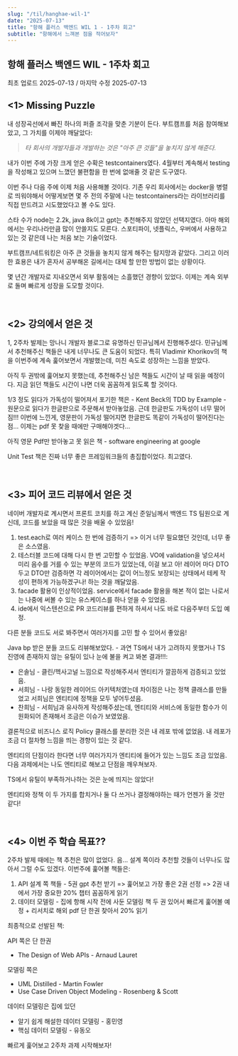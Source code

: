 ```yaml
---
slug: "/til/hanghae-wil-1"
date: "2025-07-13"
title: "항해 플러스 백엔드 WIL 1 - 1주차 회고"
subtitle: "항해에서 느껴본 점을 적어보자"
---
```


## 항해 플러스 백엔드 WIL - 1주차 회고

<p class="text-time">최초 업로드 2025-07-13 / 마지막 수정 2025-07-13</p>

## **<span class="text-skyblue"><1> Missing Puzzle</span>**

내 성장곡선에서 빠진 하나의 퍼즐 조각을 맞춘 기분이 든다. 부트캠프를 처음 참여해보았고, 그 가치를 이제야 깨달았다:

> <span class="text-purple">_타 회사의 개발자들과 개발하는 것은 "아주 큰 것들"을 놓치지 않게 해준다._</span>

내가 이번 주에 가장 크게 얻은 수확은 testcontainers였다. 4월부터 계속해서 testing을 작성해고 있으며 느꼈던 불편함을 한 번에 없애줄 것 같은 도구였다.

이번 주나 다음 주에 이제 처음 사용해볼 것이다. 기존 우리 회사에서는 docker을 병렬로 띄워야해서 어떻게보면 몇 주 전의 주말에 나는 testcontainers라는 라이브러리를 직접 만드려고 시도했었다고 볼 수도 있다.

스타 수가 node는 2.2k, java 8k이고 gpt는 추천해주지 않았던 선택지였다. 아마 해외에서는 우리나라만큼 많이 안쓸지도 모른다. 스포티파이, 넷플릭스, 우버에서 사용하고 있는 것 같은데 나는 처음 보는 기술이었다.

부트캠프/네트워킹은 아주 큰 것들을 놓치지 않게 해주는 탐지망과 같았다. 그리고 이러한 효용은 내가 혼자서 공부해온 길에서는 대체 할 만한 방법이 없는 상황이다.

<span class="text-pink">몇 년간 개발자로 지내오면서 외부 활동에는 소흘했던 경향이 있었다. 이제는 계속 외부로 돌며 빠르게 성장을 도모할 것이다.</span>

<br/>

## **<span class="text-skyblue"><2> 강의에서 얻은 것</span>**

1, 2주차 발제는 망나니 개발자 블로그로 유명하신 민규님께서 진행해주셨다. 민규님께서 추천해주신 책들은 내게 너무나도 큰 도움이 되었다. 특히 Vladimir Khorikov의 책을 이번주에 계속 훑어보면서 개발했는데, 미친 속도로 성장하는 느낌을 받았다.

아직 두 권밖에 훑어보지 못했는데, 추천해주신 남은 책들도 시간이 날 때 읽을 예정이다. 지금 읽던 책들도 시간이 나면 더욱 꼼꼼하게 읽도록 할 것이다.

1/3 정도 읽다가 가독성이 떨어져서 포기한 책은 - Kent Beck의 TDD by Example - 원문으로 읽다가 한글판으로 주문해서 받아놓았음. 근데 한글판도 가독성이 너무 떨어짐!!! 이번에 느낀게, 영문판이 가독성 떨어지면 한글판도 똑같이 가독성이 떨어진다는 점... 이제는 pdf 못 찾을 때에만 구매해야겟다...

아직 영문 Pdf만 받아놓고 못 읽은 책 - software engineering at google

<span class="text-pink">Unit Test 책은 진짜 너무 좋은 프레임워크들의 총집합이었다. 최고였다.</span>

<br/>

## **<span class="text-skyblue"><3> 피어 코드 리뷰에서 얻은 것</span>**

네이버 개발자로 계시면서 프론트 코치를 하고 계신 준일님께서 백엔드 TS 팀원으로 계신데, 코드를 보았을 때 많은 것을 배울 수 있었음!

1. test.each로 여러 케이스 한 번에 검증하기 => 이거 너무 필요했던 것인데, 너무 좋은 소스였음.
2. 테스터블 코드에 대해 다시 한 번 고민할 수 있었음. VO에 validation을 넣으셔서 미리 음수를 거를 수 있는 부분의 코드가 있었는데, 이걸 보고 아! 레이어 마다 DTO 두고 DTO만 검증하면 각 레이어에서는 값이 어느정도 보장되는 상태에서 테케 작성이 편하게 가능하겠구나! 하는 것을 깨달았음.
3. facade 활용이 인상적이었음. service에서 facade 활용을 해본 적이 없는 나로서는 나중에 써볼 수 있는 유스케이스를 하나 얻을 수 있었음.
4. ide에서 익스텐션으로 PR 코드리뷰를 편하게 하셔서 나도 바로 다음주부터 도입 예정.

다른 분들 코드도 서로 봐주면서 여러가지를 고민 할 수 있어서 좋았음!

Java bp 받은 분들 코드도 리뷰해보았다. - 과연 TS에서 내가 고려하지 못했거나 TS 진영에 존재하지 않는 유틸이 있나 눈에 불을 켜고 봐본 결과!!!:

- 은솔님 - 클린/헥사고널 느낌으로 작성해주셔서 엔티티가 깔끔하게 검증되고 있었음.
- 서희님 - 나랑 동일한 레이어드 아키텍처였는데 차이점은 나는 정책 클래스를 만들었고 서희님은 엔티티에 정책을 모두 넣어두셨음.
- 찬희님 - 서희님과 유사하게 작성해주셨는데, 엔티티와 서비스에 동일한 함수가 이원화되어 존재해서 조금은 이슈가 보였었음.

결론적으로 비즈니스 로직 Policy 클래스를 분리한 것은 내 레포 밖에 없었음. 내 레포가 조금 더 절차형 느낌을 띄는 경향이 있는 것 같다.

엔티티의 단점이라 한다면 너무 여러가지가 엔티티에 들어가 있는 느낌도 조금 있었음. 다음 과제에서는 나도 엔티티로 해보고 단점을 깨우쳐보자.

TS에서 유틸이 부족하거나하는 것은 눈에 띄지는 않았다!

<span class="text-pink">엔티티와 정책 이 두 가지를 합치거나 둘 다 쓰거나 결정해야하는 때가 언젠가 올 것만 같다!</span>

<br/>

## **<span class="text-skyblue"><4> 이번 주 학습 목표??</span>**

2주차 발제 때에는 책 추천은 많이 없었다. 음... 설계 쪽이라 추천할 것들이 너무나도 많아서 그럴 수도 있겠다. 이번주에 훑어볼 책들은:

1. API 설계 쪽 책들 - 5권 gpt 추천 받기 => 훑어보고 가장 좋은 2권 선정 => 2권 내에서 가장 중요한 20% 챕터 꼼꼼하게 읽기
2. 데이터 모델링 - 집에 항해 시작 전에 사둔 모델링 책 두 권 있어서 빠르게 훑어볼 예정 + 리서치로 해외 pdf 단 한권 찾아서 20% 읽기

최종적으로 선발된 책:

API 쪽은 단 한권

- The Design of Web APIs - Arnaud Lauret

모델링 쪽은

- UML Distilled - Martin Fowler
- Use Case Driven Object Modeling - Rosenberg & Scott

데이터 모델링은 집에 있던

- 알기 쉽게 해설한 데이터 모델링 - 홍민영
- 핵심 데이터 모델링 - 유동오

빠르게 훑어보고 2주차 과제 시작해보자!
